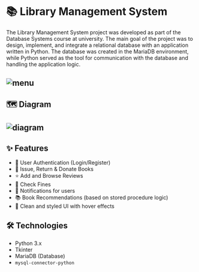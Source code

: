 # 📚 Library Management System

The Library Management System project was developed as part of the Database Systems course at university. The main goal of the project was to design, implement, and integrate a relational database with an application written in Python. The database was created in the MariaDB environment, while Python served as the tool for communication with the database and handling the application logic.

![menu](assets/menu.gif)
---
## 🗺️ Diagram
![diagram](assets/diagram.png)
---

## ✨ Features

- 🔐 User Authentication (Login/Register)
- 📖 Issue, Return & Donate Books
- ⭐ Add and Browse Reviews
- 💸 Check Fines
- 📨 Notifications for users
- 📚 Book Recommendations (based on stored procedure logic)
- 🎨 Clean and styled UI with hover effects

## 🛠️ Technologies

- Python 3.x
- Tkinter
- MariaDB (Database)
- `mysql-connector-python`
